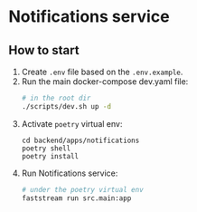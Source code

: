 # Notifications service

## How to start 
1. Create `.env` file based on the `.env.example`.
2. Run the main docker-compose dev.yaml file: 
    ``` bash
    # in the root dir 
    ./scripts/dev.sh up -d
    ```
3. Activate `poetry` virtual env:
    ```
    cd backend/apps/notifications
    poetry shell
    poetry install
    ```
4. Run Notifications service:
    ``` bash
    # under the poetry virtual env
    faststream run src.main:app
    ```
